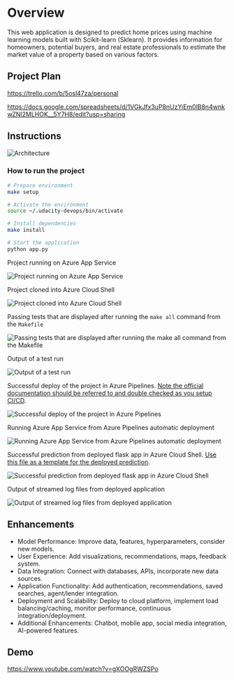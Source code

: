 # Overview

This web application is designed to predict home prices using machine learning models built with Scikit-learn (Sklearn). It provides information for homeowners, potential buyers, and real estate professionals to estimate the market value of a property based on various factors.

## Project Plan

https://trello.com/b/5osl47za/personal

https://docs.google.com/spreadsheets/d/1VGkJfx3uP8nUzYiEm0lB8n4wnkwZNl2MLHOK__5Y7H8/edit?usp=sharing

## Instructions

![Architecture](design/chart.png)

### How to run the project
```bash
# Prepare environment
make setup

# Activate the environment
source ~/.udacity-devops/bin/activate

# Install dependencies
make install

# Start the application
python app.py
```

Project running on Azure App Service

![Project running on Azure App Service](screenshot/6_deployed_app_services.png)

Project cloned into Azure Cloud Shell

![Project cloned into Azure Cloud Shell](screenshot/4_1-clone-ssh-repo-to-azure-shell.png)

Passing tests that are displayed after running the `make all` command from the `Makefile`

![Passing tests that are displayed after running the `make all` command from the `Makefile`](screenshot/4_3-passing-tests-from-make-all-command.png)

Output of a test run

![Output of a test run](screenshot/5_3-passing-github-actions-build.png)

Successful deploy of the project in Azure Pipelines.  [Note the official documentation should be referred to and double checked as you setup CI/CD](https://docs.microsoft.com/en-us/azure/devops/pipelines/ecosystems/python-webapp?view=azure-devops).

![Successful deploy of the project in Azure Pipelines](screenshot/6_azure_pipeline_success_run.png)

Running Azure App Service from Azure Pipelines automatic deployment

![Running Azure App Service from Azure Pipelines automatic deployment](screenshot/6_deployed_running_ui_app_services.png)

Successful prediction from deployed flask app in Azure Cloud Shell.  [Use this file as a template for the deployed prediction](https://github.com/udacity/nd082-Azure-Cloud-DevOps-Starter-Code/blob/master/C2-AgileDevelopmentwithAzure/project/starter_files/flask-sklearn/make_predict_azure_app.sh).

![Successful prediction from deployed flask app in Azure Cloud Shell](screenshot/6_make_prediction_azure_webapp.png)

Output of streamed log files from deployed application

![Output of streamed log files from deployed application](screenshot/6_stream_log.png)

## Enhancements

* Model Performance: Improve data, features, hyperparameters, consider new models.
* User Experience: Add visualizations, recommendations, maps, feedback system.
* Data Integration: Connect with databases, APIs, incorporate new data sources.
* Application Functionality: Add authentication, recommendations, saved searches, agent/lender integration.
* Deployment and Scalability: Deploy to cloud platform, implement load balancing/caching, monitor performance, continuous integration/deployment.
* Additional Enhancements: Chatbot, mobile app, social media integration, AI-powered features.

## Demo 

https://www.youtube.com/watch?v=gXOOgRWZSPo


